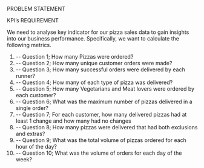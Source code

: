 PROBLEM STATEMENT

KPI’s REQUIREMENT

We need to analyse key indicator for our pizza sales data to gain insights into our business performance. Specifically, we want to calculate the following metrics.
1.	-- Question 1; How many Pizzas were ordered?
2.	-- Question 2; How many unique customer orders were made?
3.	-- Question 3; How many successful orders were delivered by each runner?
4.	-- Question 4; How many of each type of pizza was delivered?
5.	-- Question 5; How many Vegetarians and Meat lovers were ordered by each customer?
6.	-- Question 6; What was the maximum number of pizzas delivered in a single order?
7.	-- Question 7; For each customer, how many delivered pizzas had at least 1 change and how many had no changes
8.	-- Question 8; How many pizzas were delivered that had both exclusions and extras?
9.	-- Question 9; What was the total volume of pizzas ordered for each hour of the day?
10.	-- Question 10; What was the volume of orders for each day of the week?
 
